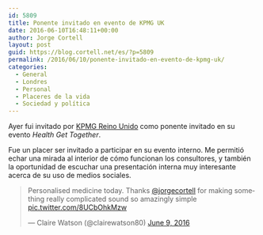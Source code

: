 ```yaml
---
id: 5809
title: Ponente invitado en evento de KPMG UK
date: 2016-06-10T16:48:11+00:00
author: Jorge Cortell
layout: post
guid: https://blog.cortell.net/es/?p=5809
permalink: /2016/06/10/ponente-invitado-en-evento-de-kpmg-uk/
categories:
  - General
  - Londres
  - Personal
  - Placeres de la vida
  - Sociedad y polí­tica
---
```

Ayer fui invitado por <a href="https://home.kpmg.com/uk/en/home/industries/healthcare.html" target="_blank">KPMG Reino Unido</a> como ponente invitado en su evento _Health Get Together_.

Fue un placer ser invitado a participar en su evento interno. Me permitió echar una mirada al interior de cómo funcionan los consultores, y también la oportunidad de escuchar una presentación interna muy interesante acerca de su uso de medios sociales.

<blockquote class="twitter-tweet" data-width="550">
  <p lang="en" dir="ltr">
    Personalised medicine today. Thanks <a href="https://twitter.com/jorgecortell">@jorgecortell</a> for making something really complicated sound so amazingly simple <a href="https://t.co/8UCbOhkMzw">pic.twitter.com/8UCbOhkMzw</a>
  </p>
  
  <p>
    &mdash; Claire Watson (@clairewatson80) <a href="https://twitter.com/clairewatson80/status/740897683460751361">June 9, 2016</a>
  </p>
</blockquote>